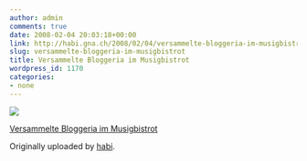 ```yaml
---
author: admin
comments: true
date: 2008-02-04 20:03:18+00:00
link: http://habi.gna.ch/2008/02/04/versammelte-bloggeria-im-musigbistrot/
slug: versammelte-bloggeria-im-musigbistrot
title: Versammelte Bloggeria im Musigbistrot
wordpress_id: 1170
categories:
- none
---
```



 [![](http://farm3.static.flickr.com/2046/2241972087_3878108e51_m.jpg)](http://www.flickr.com/photos/habi/2241972087/)
   

 
  [Versammelte Bloggeria im Musigbistrot](http://www.flickr.com/photos/habi/2241972087/)
    

  Originally uploaded by [habi](http://www.flickr.com/people/habi/).
 




  


